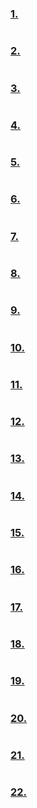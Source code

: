 ### [1.](../programs/chapter12/12.1.c)

```c

```

### [2.](../programs/chapter12/12.2.c)

```c

```

### [3.](../programs/chapter12/12.3.c)

```c

```

### [4.](../programs/chapter12/12.4.c)

```c

```

### [5.](../programs/chapter12/12.5.c)

```c

```

### [6.](../programs/chapter12/12.6.c)

```c

```

### [7.](../programs/chapter12/12.7.c)

```c

```

### [8.](../programs/chapter12/12.8.c)

```c

```

### [9.](../programs/chapter12/12.9.c)

```c

```

### [10.](../programs/chapter12/12.10.c)

```c

```

### [11.](../programs/chapter12/12.11.c)

```c

```

### [12.](../programs/chapter12/12.12.c)

```c

```

### [13.](../programs/chapter12/12.13.c)

```c

```

### [14.](../programs/chapter12/12.14.c)

```c

```

### [15.](../programs/chapter12/12.15.c)

```c

```

### [16.](../programs/chapter12/12.16.c)

```c

```

### [17.](../programs/chapter12/12.17.c)

```c

```

### [18.](../programs/chapter12/12.18.c)

```c

```

### [19.](../programs/chapter12/12.19.c)

```c

```

### [20.](../programs/chapter12/12.20.c)

```c

```

### [21.](../programs/chapter12/12.21.c)

```c

```

### [22.](../programs/chapter12/12.22.c)

```c

```


